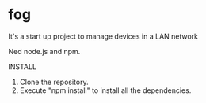 # fog
It's a start up project to manage devices in a LAN network

Ned node.js and npm. 

INSTALL
1. Clone the repository.
2. Execute "npm install" to install all the dependencies.
